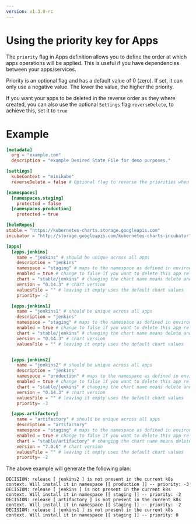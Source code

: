 ```yaml
---
version: v1.3.0-rc
---
```


# Using the priority key for Apps

The `priority` flag in Apps definition allows you to define the order at which apps operations will be applied. This is useful if you have dependencies between your apps/services.

Priority is an optional flag and has a default value of 0 (zero). If set, it can only use a negative value. The lower the value, the higher the priority.

If you want your apps to be deleted in the reverse order as they where created, you can also use the optional `Settings` flag `reverseDelete`, to achieve this, set it to `true`

# Example

```toml
[metadata]
  org = "example.com"
  description = "example Desired State File for demo purposes."

[settings]
  kubeContext = "minikube"
  reverseDelete = false # Optional flag to reverse the priorities when deleting

[namespaces]
  [namespaces.staging]
    protected = false
  [namespaces.production]
    protected = true

[helmRepos]
stable = "https://kubernetes-charts.storage.googleapis.com"
incubator = "http://storage.googleapis.com/kubernetes-charts-incubator"

[apps]
  [apps.jenkins]
    name = "jenkins" # should be unique across all apps
    description = "jenkins"
    namespace = "staging" # maps to the namespace as defined in environments above
    enabled = true # change to false if you want to delete this app release [empty = false]
    chart = "stable/jenkins" # changing the chart name means delete and recreate this chart
    version = "0.14.3" # chart version
    valuesFile = "" # leaving it empty uses the default chart values
    priority= -2

  [apps.jenkins1]
    name = "jenkins1" # should be unique across all apps
    description = "jenkins"
    namespace = "staging" # maps to the namespace as defined in environments above
    enabled = true # change to false if you want to delete this app release [empty = false]
    chart = "stable/jenkins" # changing the chart name means delete and recreate this chart
    version = "0.14.3" # chart version
    valuesFile = "" # leaving it empty uses the default chart values


  [apps.jenkins2]
    name = "jenkins2" # should be unique across all apps
    description = "jenkins"
    namespace = "production" # maps to the namespace as defined in environments above
    enabled = true # change to false if you want to delete this app release [empty = false]
    chart = "stable/jenkins" # changing the chart name means delete and recreate this chart
    version = "0.14.3" # chart version
    valuesFile = "" # leaving it empty uses the default chart values
    priority= -3

  [apps.artifactory]
    name = "artifactory" # should be unique across all apps
    description = "artifactory"
    namespace = "staging" # maps to the namespace as defined in environments above
    enabled = true # change to false if you want to delete this app release [empty = false]
    chart = "stable/artifactory" # changing the chart name means delete and recreate this chart
    version = "7.0.6" # chart version
    valuesFile = "" # leaving it empty uses the default chart values
    priority= -2
```

The above example will generate the following plan:

```
DECISION: release [ jenkins2 ] is not present in the current k8s context. Will install it in namespace [[ production ]] -- priority: -3
DECISION: release [ jenkins ] is not present in the current k8s context. Will install it in namespace [[ staging ]] -- priority: -2
DECISION: release [ artifactory ] is not present in the current k8s context. Will install it in namespace [[ staging ]] -- priority: -2
DECISION: release [ jenkins1 ] is not present in the current k8s context. Will install it in namespace [[ staging ]] -- priority: 0

```
